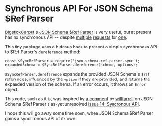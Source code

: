# Synchronous API For JSON Schema $Ref Parser

[BigstickCarpet](https://github.com/BigstickCarpet)'s [JSON Schema $Ref Parser](https://github.com/BigstickCarpet/json-schema-ref-parser) is very useful, but at present has no synchronous API -- despite [multiple](https://github.com/BigstickCarpet/json-schema-ref-parser/issues/14) [requests](https://github.com/BigstickCarpet/swagger-parser/issues/54) for [one](https://github.com/BigstickCarpet/json-schema-ref-parser/issues/82).

This tiny package uses a hideous hack to present a simple synchronous API to $Ref Parser's `dereference` method:

    const $SyncRefParser = require('json-schema-ref-parser-sync');
    expandedSchema = $SyncRefParser.dereference(schema, options);

`$SyncRefParser.dereference` expands the provided JSON Schema's `$ref` references, infuenced by the `option` if they are provided, and returns the expanded version of the schema. If an error occurs, it throws an `Error` object.

This code, such as it is, was inspired by [a comment](https://github.com/BigstickCarpet/json-schema-ref-parser/issues/14#issuecomment-204624236) by [willfarrell](https://github.com/willfarrell) on JSON Schema $Ref Parser's as-yet unresolved [issue 14: Syncronous API](https://github.com/BigstickCarpet/json-schema-ref-parser/issues/14).

I hope this will go away some time soon, when JSON Schema $Ref Parser gains a synchronous API of its own.

